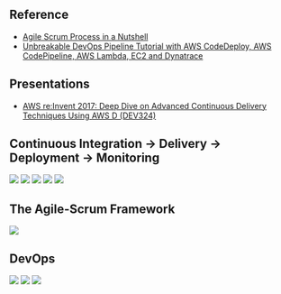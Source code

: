 ## Reference
* [Agile Scrum Process in a Nutshell](https://medium.com/@realjoselara/agile-scrum-process-in-a-nutshell-6ec32a59efb)
* [Unbreakable DevOps Pipeline Tutorial with AWS CodeDeploy, AWS CodePipeline, AWS Lambda, EC2 and Dynatrace](https://github.com/Dynatrace/AWSDevOpsTutorial)

## Presentations
* [AWS re:Invent 2017: Deep Dive on Advanced Continuous Delivery Techniques Using AWS D (DEV324)](https://www.youtube.com/watch?v=Lrrgd0Kemhw&feature=youtu.be)

## Continuous Integration -> Delivery -> Deployment -> Monitoring
![](https://github.com/geoffreylink/Projects/blob/master/01%20Continuous%20Deployment/images/ContinuousIntegrationDeliveryDeployment_04.png)
![](https://github.com/geoffreylink/Projects/blob/master/01%20Continuous%20Deployment/images/ContinuousIntegrationDeliveryDeployment_01.png)
![](https://github.com/geoffreylink/Projects/blob/master/01%20Continuous%20Deployment/images/ContinuousIntegrationDeliveryDeployment_02.png)
![](https://github.com/geoffreylink/Projects/blob/master/01%20Continuous%20Deployment/images/ContinuousIntegrationDeliveryDeployment_03.png)
![](https://github.com/geoffreylink/Projects/blob/master/01%20Continuous%20Deployment/images/ContinuousIntegrationDeliveryDeployment_05.png)

## The Agile-Scrum Framework
![](https://github.com/geoffreylink/Projects/blob/master/01%20Continuous%20Deployment/images/AgileScrumFramework.png)

## DevOps
![](https://github.com/geoffreylink/Projects/blob/master/01%20Continuous%20Deployment/images/DevOps.png)
![](https://github.com/geoffreylink/Projects/blob/master/01%20Continuous%20Deployment/images/AgileDevOps1.png)
![](https://github.com/geoffreylink/Projects/blob/master/01%20Continuous%20Deployment/images/UnbreakableCloudNativePipelines.png)

